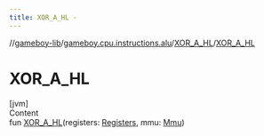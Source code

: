```yaml
---
title: XOR_A_HL -
---
```

//[gameboy-lib](../../index.md)/[gameboy.cpu.instructions.alu](../index.md)/[XOR_A_HL](index.md)/[XOR_A_HL](-x-o-r_-a_-h-l.md)



# XOR_A_HL  
[jvm]  
Content  
fun [XOR_A_HL](-x-o-r_-a_-h-l.md)(registers: [Registers](../../gameboy.cpu/-registers/index.md), mmu: [Mmu](../../gameboy.memory/-mmu/index.md))  



